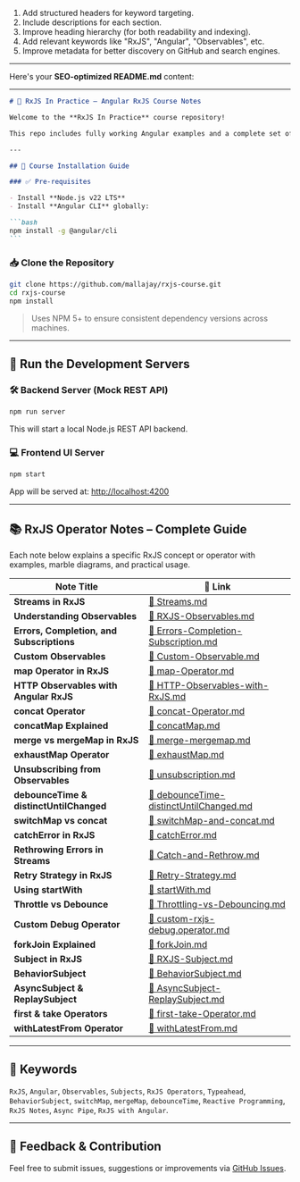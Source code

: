 1. Add structured headers for keyword targeting.
2. Include descriptions for each section.
3. Improve heading hierarchy (for both readability and indexing).
4. Add relevant keywords like "RxJS", "Angular", "Observables", etc.
5. Improve metadata for better discovery on GitHub and search engines.

---

Here's your **SEO-optimized README.md** content:

---

````md
# 📘 RxJS In Practice — Angular RxJS Course Notes

Welcome to the **RxJS In Practice** course repository!

This repo includes fully working Angular examples and a complete set of **RxJS operator notes**, updated to **Angular v20** and compatible with **Node 22 LTS**.

---

## 🚀 Course Installation Guide

### ✅ Pre-requisites

- Install **Node.js v22 LTS**
- Install **Angular CLI** globally:

```bash
npm install -g @angular/cli
```
````

### 📥 Clone the Repository

```bash
git clone https://github.com/mallajay/rxjs-course.git
cd rxjs-course
npm install
```

> Uses NPM 5+ to ensure consistent dependency versions across machines.

---

## 🧪 Run the Development Servers

### 🛠 Backend Server (Mock REST API)

```bash
npm run server
```

This will start a local Node.js REST API backend.

### 💻 Frontend UI Server

```bash
npm start
```

App will be served at: [http://localhost:4200](http://localhost:4200)

---

## 📚 RxJS Operator Notes – Complete Guide

Each note below explains a specific RxJS concept or operator with examples, marble diagrams, and practical usage.

| Note Title                                | 🔗 Link                                                                                                                                    |
| ----------------------------------------- | ------------------------------------------------------------------------------------------------------------------------------------------ |
| **Streams in RxJS**                       | [📄 Streams.md](https://github.com/mallajay/rxjs-course/blob/main/Notes/01.Streams.md)                                                     |
| **Understanding Observables**             | [📄 RXJS-Observables.md](https://github.com/mallajay/rxjs-course/blob/main/Notes/02.RXJS-Observables.md)                                   |
| **Errors, Completion, and Subscriptions** | [📄 Errors-Completion-Subscription.md](https://github.com/mallajay/rxjs-course/blob/main/Notes/03.Errors-Completion-Subscription.md)       |
| **Custom Observables**                    | [📄 Custom-Observable.md](https://github.com/mallajay/rxjs-course/blob/main/Notes/04.Custom-Observable.md)                                 |
| **map Operator in RxJS**                  | [📄 map-Operator.md](https://github.com/mallajay/rxjs-course/blob/main/Notes/05.map-Operator.md)                                           |
| **HTTP Observables with Angular RxJS**    | [📄 HTTP-Observables-with-RxJS.md](https://github.com/mallajay/rxjs-course/blob/main/Notes/06.HTTP-Observables-with-RxJS.md)               |
| **concat Operator**                       | [📄 concat-Operator.md](https://github.com/mallajay/rxjs-course/blob/main/Notes/07.concat-Operator.md)                                     |
| **concatMap Explained**                   | [📄 concatMap.md](https://github.com/mallajay/rxjs-course/blob/main/Notes/08.concatMap.md)                                                 |
| **merge vs mergeMap in RxJS**             | [📄 merge-mergemap.md](https://github.com/mallajay/rxjs-course/blob/main/Notes/09.merge-mergemap.md)                                       |
| **exhaustMap Operator**                   | [📄 exhaustMap.md](https://github.com/mallajay/rxjs-course/blob/main/Notes/10.exhaustMap.md)                                               |
| **Unsubscribing from Observables**        | [📄 unsubscription.md](https://github.com/mallajay/rxjs-course/blob/main/Notes/11.unsubscription.md)                                       |
| **debounceTime & distinctUntilChanged**   | [📄 debounceTime-distinctUntilChanged.md](https://github.com/mallajay/rxjs-course/blob/main/Notes/12.debounceTime-distinctUntilChanged.md) |
| **switchMap vs concat**                   | [📄 switchMap-and-concat.md](https://github.com/mallajay/rxjs-course/blob/main/Notes/13.switchMap-and-concat.md)                           |
| **catchError in RxJS**                    | [📄 catchError.md](https://github.com/mallajay/rxjs-course/blob/main/Notes/14.catchError.md)                                               |
| **Rethrowing Errors in Streams**          | [📄 Catch-and-Rethrow.md](https://github.com/mallajay/rxjs-course/blob/main/Notes/15.Catch-and-Rethrow.md)                                 |
| **Retry Strategy in RxJS**                | [📄 Retry-Strategy.md](https://github.com/mallajay/rxjs-course/blob/main/Notes/16.Retry-Strategy.md)                                       |
| **Using startWith**                       | [📄 startWith.md](https://github.com/mallajay/rxjs-course/blob/main/Notes/17.startWith.md)                                                 |
| **Throttle vs Debounce**                  | [📄 Throttling-vs-Debouncing.md](https://github.com/mallajay/rxjs-course/blob/main/Notes/18.Throttling-vs-Debouncing.md)                   |
| **Custom Debug Operator**                 | [📄 custom-rxjs-debug.operator.md](https://github.com/mallajay/rxjs-course/blob/main/Notes/19.custom-rxjs-debug.operator.md)               |
| **forkJoin Explained**                    | [📄 forkJoin.md](https://github.com/mallajay/rxjs-course/blob/main/Notes/20.forkJoin.md)                                                   |
| **Subject in RxJS**                       | [📄 RXJS-Subject.md](https://github.com/mallajay/rxjs-course/blob/main/Notes/21.RXJS-Subject.md)                                           |
| **BehaviorSubject**                       | [📄 BehaviorSubject.md](https://github.com/mallajay/rxjs-course/blob/main/Notes/22.BehaviorSubject.md)                                     |
| **AsyncSubject & ReplaySubject**          | [📄 AsyncSubject-ReplaySubject.md](https://github.com/mallajay/rxjs-course/blob/main/Notes/23.AsyncSubject-ReplaySubject.md)               |
| **first & take Operators**                | [📄 first-take-Operator.md](https://github.com/mallajay/rxjs-course/blob/main/Notes/24.first-take-Operator.md)                             |
| **withLatestFrom Operator**               | [📄 withLatestFrom.md](https://github.com/mallajay/rxjs-course/blob/main/Notes/25.withLatestFrom.md)                                       |

---

## 🔗 Keywords

`RxJS`, `Angular`, `Observables`, `Subjects`, `RxJS Operators`, `Typeahead`, `BehaviorSubject`, `switchMap`, `mergeMap`, `debounceTime`, `Reactive Programming`, `RxJS Notes`, `Async Pipe`, `RxJS with Angular`.

---

## 📩 Feedback & Contribution

Feel free to submit issues, suggestions or improvements via [GitHub Issues](https://github.com/mallajay/rxjs-course/issues).
